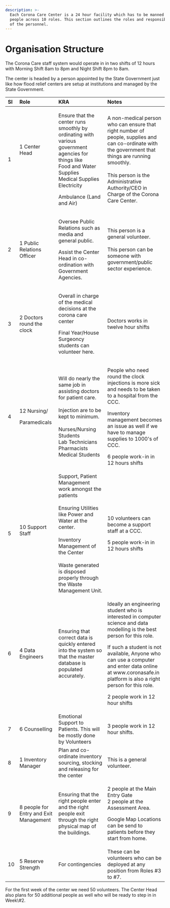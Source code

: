 ```yaml
---
description: >-
  Each Corona Care Center is a 24 hour facility which has to be manned by 50
  people across 10 roles. This section outlines the roles and responsibilities
  of the personnel.
---
```


# Organisation Structure

The Corona Care staff system would operate in in two shifts of 12 hours with Morning Shift 8am to 8pm and  Night Shift 8pm to 8am.

The center is headed by a person appointed by the State Government just like how flood relief centers are setup at institutions and managed by the State Government.

<table>
  <thead>
    <tr>
      <th style="text-align:left"><b>Sl</b>
      </th>
      <th style="text-align:left"><b>Role</b>
      </th>
      <th style="text-align:left"><b>KRA</b>
      </th>
      <th style="text-align:left"><b>Notes</b>
      </th>
    </tr>
  </thead>
  <tbody>
    <tr>
      <td style="text-align:left">1</td>
      <td style="text-align:left">1 Center Head
        <br />
        <br />
        <br />
        <br />
      </td>
      <td style="text-align:left">
        <p>Ensure that the center runs smoothly by ordinating with various government
          agencies for things like
          <br />Food and Water Supplies
          <br />Medical Supplies
          <br />Electricity</p>
        <p>Ambulance (Land and Air)</p>
      </td>
      <td style="text-align:left">A non-medical person who can ensure that right number of people, supplies
        and can co-ordinate with the government that things are running smoothly.
        <br
        />
        <br />This person is the Administrative Authority/CEO in Charge of the Corona
        Care Center.</td>
    </tr>
    <tr>
      <td style="text-align:left">2</td>
      <td style="text-align:left">1 Public Relations Officer</td>
      <td style="text-align:left">
        <p>Oversee Public Relations such as media and general public.</p>
        <p></p>
        <p>Assist the Center Head in co-ordination with Government Agencies.</p>
      </td>
      <td style="text-align:left">This person is a general volunteer.
        <br />
        <br />This person can be someone with government/public sector experience.</td>
    </tr>
    <tr>
      <td style="text-align:left">3</td>
      <td style="text-align:left">2 Doctors round the clock</td>
      <td style="text-align:left">
        <p>Overall in charge of the medical decisions at the corona care center</p>
        <p></p>
        <p>Final Year/House Surgeoncy students can volunteer here.</p>
      </td>
      <td style="text-align:left">Doctors works in twelve hour shifts</td>
    </tr>
    <tr>
      <td style="text-align:left">4</td>
      <td style="text-align:left">
        <p>12 Nursing/</p>
        <p>Paramedicals</p>
      </td>
      <td style="text-align:left">Will do nearly the same job in assisting doctors for patient care.
        <br
        />
        <br />Injection are to be kept to minimum.
        <br />
        <br />Nurses/Nursing Students
        <br />Lab Technicians
        <br />Pharmacists
        <br />Medical Students
        <br />
      </td>
      <td style="text-align:left">
        <p>People who need round the clock injections is more sick and needs to be
          taken to a hospital from the CCC.</p>
        <p></p>
        <p>Inventory management becomes an issue as well if we have to manage supplies
          to 1000&apos;s of CCC.</p>
        <p></p>
        <p>6 people work-in in 12 hours shifts</p>
      </td>
    </tr>
    <tr>
      <td style="text-align:left">5</td>
      <td style="text-align:left">10 Support Staff
        <br />
        <br />
      </td>
      <td style="text-align:left">Support, Patient Management work amongst the patients
        <br />
        <br />Ensuring Utilities like Power and Water at the center.
        <br />
        <br />Inventory Management of the Center
        <br />
        <br />Waste generated is disposed properly through the Waste Management Unit.</td>
      <td
      style="text-align:left">
        <p>10 volunteers can become a support staff at a CCC.</p>
        <p></p>
        <p>5 people work-in in 12 hours shifts</p>
        </td>
    </tr>
    <tr>
      <td style="text-align:left">6</td>
      <td style="text-align:left">4 Data Engineers</td>
      <td style="text-align:left">Ensuring that correct data is quickly entered into the system so that
        the master database is populated accurately.</td>
      <td style="text-align:left">
        <p>Ideally an engineering student who is interested in computer science and
          data modelling is the best person for this role.</p>
        <p></p>
        <p>If such a student is not available, Anyone who can use a computer and
          enter data online at www.coronasafe.in platform is also a right person
          for this role.</p>
        <p></p>
        <p>2 people work in 12 hour shifts</p>
      </td>
    </tr>
    <tr>
      <td style="text-align:left">7</td>
      <td style="text-align:left">6 Counselling</td>
      <td style="text-align:left">Emotional Support to Patients. This will be mostly done by Volunteers</td>
      <td
      style="text-align:left">3 people work in 12 hour shifts.</td>
    </tr>
    <tr>
      <td style="text-align:left">8</td>
      <td style="text-align:left">1 Inventory Manager</td>
      <td style="text-align:left">Plan and co-ordinate inventory sourcing, stocking and releasing for the
        center</td>
      <td style="text-align:left">This is a general volunteer.</td>
    </tr>
    <tr>
      <td style="text-align:left">9</td>
      <td style="text-align:left">8 people for Entry and Exit Management</td>
      <td style="text-align:left">Ensuring that the right people enter and the right people exit through
        the right physical map of the buildings.</td>
      <td style="text-align:left">
        <p>2 people at the Main Entry Gate
          <br />2 people at the Assessment Area.
          <br />
        </p>
        <p>Google Map Locations can be send to patients before they start from home.</p>
      </td>
    </tr>
    <tr>
      <td style="text-align:left">10</td>
      <td style="text-align:left">5 Reserve Strength</td>
      <td style="text-align:left">For contingencies</td>
      <td style="text-align:left">These can be volunteers who can be deployed at any position from Roles
        #3 to #7.</td>
    </tr>
  </tbody>
</table>For the first week of the center we need 50 volunteers.   
The Center Head also plans for 50 additional people as well who will be ready to step in in Week\#2.



